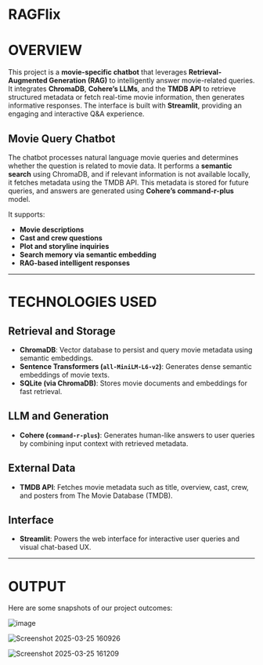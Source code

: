 # RAGFlix

# OVERVIEW

This project is a **movie-specific chatbot** that leverages **Retrieval-Augmented Generation (RAG)** to intelligently answer movie-related queries. It integrates **ChromaDB**, **Cohere’s LLMs**, and the **TMDB API** to retrieve structured metadata or fetch real-time movie information, then generates informative responses. The interface is built with **Streamlit**, providing an engaging and interactive Q&A experience.

## Movie Query Chatbot

The chatbot processes natural language movie queries and determines whether the question is related to movie data. It performs a **semantic search** using ChromaDB, and if relevant information is not available locally, it fetches metadata using the TMDB API. This metadata is stored for future queries, and answers are generated using **Cohere’s command-r-plus** model.

It supports:
- **Movie descriptions**
- **Cast and crew questions**
- **Plot and storyline inquiries**
- **Search memory via semantic embedding**
- **RAG-based intelligent responses**

---

# TECHNOLOGIES USED

## Retrieval and Storage
- **ChromaDB**: Vector database to persist and query movie metadata using semantic embeddings.
- **Sentence Transformers (`all-MiniLM-L6-v2`)**: Generates dense semantic embeddings of movie texts.
- **SQLite (via ChromaDB)**: Stores movie documents and embeddings for fast retrieval.

## LLM and Generation
- **Cohere (`command-r-plus`)**: Generates human-like answers to user queries by combining input context with retrieved metadata.

## External Data
- **TMDB API**: Fetches movie metadata such as title, overview, cast, crew, and posters from The Movie Database (TMDB).

## Interface
- **Streamlit**: Powers the web interface for interactive user queries and visual chat-based UX.

---

# OUTPUT

Here are some snapshots of our project outcomes:

![image](https://github.com/user-attachments/assets/68b8c011-abf9-43ad-bed3-e0247914c097)

![Screenshot 2025-03-25 160926](https://github.com/user-attachments/assets/04504246-1a32-45b1-8c07-afd8ddc9fc11)

![Screenshot 2025-03-25 161209](https://github.com/user-attachments/assets/8663c8d2-ca4c-4bd9-9dc0-22f00c37f375)

